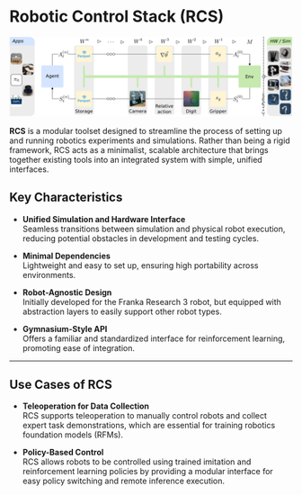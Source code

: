 # Robotic Control Stack (RCS)


![image](images/rcs_architecture_small.svg)

**RCS**  is a modular toolset designed to streamline the process of setting up and running robotics experiments and simulations. Rather than being a rigid framework, RCS acts as a minimalist, scalable architecture that brings together existing tools into an integrated system with simple, unified interfaces.

## Key Characteristics

- **Unified Simulation and Hardware Interface**  
  Seamless transitions between simulation and physical robot execution, reducing potential obstacles in development and testing cycles.

- **Minimal Dependencies**  
  Lightweight and easy to set up, ensuring high portability across environments.

- **Robot-Agnostic Design**  
  Initially developed for the Franka Research 3 robot, but equipped with abstraction layers to easily support other robot types.

- **Gymnasium-Style API**  
  Offers a familiar and standardized interface for reinforcement learning, promoting ease of integration.

---

## Use Cases of RCS

- **Teleoperation for Data Collection**  
  RCS supports teleoperation to manually control robots and collect expert task demonstrations, which are essential for training robotics foundation models (RFMs).

- **Policy-Based Control**  
  RCS allows robots to be controlled using trained imitation and reinforcement learning policies by providing a modular interface for easy policy switching and remote inference execution.

